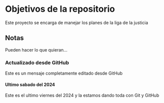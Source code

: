 # Objetivos de la repositorio

Este proyecto se encarga de manejar los planes de la liga de la justicia


## Notas
Pueden hacer lo que quieran...

### Actualizado desde GitHub
Este es un mensaje completamente editado desde GitHub

#### Ultimo sabado del 2024
Este es el ultimo viernes del 2024 y la estamos dando toda con Git y GitHub
